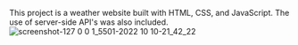 This project is a weather website built with HTML, CSS, and JavaScript. The use of server-side API's was also included.
![screenshot-127 0 0 1_5501-2022 10 10-21_42_22](https://user-images.githubusercontent.com/104804156/194978519-cd516899-cac7-422b-8f1b-6ea0b17ceaf3.png)
